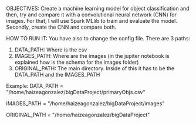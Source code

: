 OBJECTIVES: Create a machine learning model for object classification and then, try and compare it with a convolutional neural network (CNN) for images. For that, I will use Spark MLlib to train and evaluate the model. Secondly, create the CNN and compare both.

HOW TO RUN IT:
You have also to change the config file. There are 3 paths:
1. DATA_PATH: Where is the csv
2. IMAGES_PATH: Where are the images (in the jupiter notebook is explained how is the schema for the images folder)
3. ORIGINAL_PATH: The main directory. Inside of this it has to be the DATA_PATH and the IMAGES_PATH

Example:
DATA_PATH = "/home/haizeagonzalez/bigDataProject/primaryObjs.csv"

IMAGES_PATH = "/home/haizeagonzalez/bigDataProject/images"

ORIGINAL_PATH = "/home/haizeagonzalez/bigDataProject"